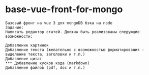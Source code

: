 # base-vue-front-for-mongo
    Базовый фронт на vue 3 для mongoDB бэка на node
    Задание:
    Написать редактор статей. Должны быть реализованы следующие возможности:

    Добавление картинок
    Добавление текста (желательно с возможностью форматирования - выделение текста, заголовки и т.п.)
    Добавление цитат
    *** Добавление кусков кода (markdown)
    Добавление файлов (pdf, doc и т.п.)
